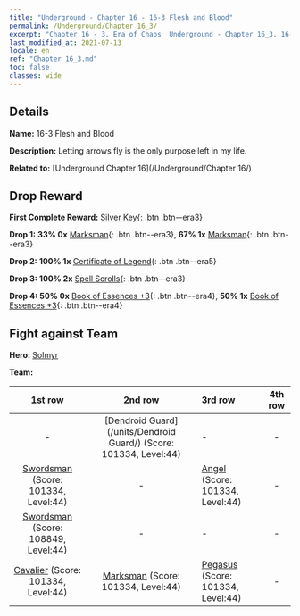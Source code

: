 ```yaml
---
title: "Underground - Chapter 16 - 16-3 Flesh and Blood"
permalink: /Underground/Chapter 16_3/
excerpt: "Chapter 16 - 3. Era of Chaos  Underground - Chapter 16_3. 16-3 Flesh and Blood"
last_modified_at: 2021-07-13
locale: en
ref: "Chapter 16_3.md"
toc: false
classes: wide
---
```


## Details

 **Name:** 16-3 Flesh and Blood

 **Description:** Letting arrows fly is the only purpose left in my life.

 **Related to:** [Underground Chapter 16](/Underground/Chapter 16/)

## Drop Reward

 **First Complete Reward:** [Silver Key](/Items/con_693/){: .btn .btn--era3}

 **Drop 1:** **33% 0x** [Marksman](/Items/unt_191/){: .btn .btn--era3}, **67% 1x** [Marksman](/Items/unt_191/){: .btn .btn--era3}

 **Drop 2:** **100% 1x** [Certificate of Legend](/Items/mat_67/){: .btn .btn--era5}

 **Drop 3:** **100% 2x** [Spell Scrolls](/Items/con_694/){: .btn .btn--era3}

 **Drop 4:** **50% 0x** [Book of Essences +3](/Items/mat_60/){: .btn .btn--era4}, **50% 1x** [Book of Essences +3](/Items/mat_60/){: .btn .btn--era4}


## Fight against Team
 **Hero:** [Solmyr](/heroes/Solmyr/)

 **Team:**


  | 1st row | 2nd row | 3rd row | 4th row |
  |:----:|:----:|:----|:----:|
  | - | [Dendroid Guard](/units/Dendroid Guard/) (Score: 101334, Level:44)  | - | - |
  | [Swordsman](/units/Swordsman/) (Score: 101334, Level:44)  | - | [Angel](/units/Angel/) (Score: 101334, Level:44)  | - |
  | [Swordsman](/units/Swordsman/) (Score: 108849, Level:44)  | - | - | - |
  | [Cavalier](/units/Cavalier/) (Score: 101334, Level:44)  | [Marksman](/units/Marksman/) (Score: 101334, Level:44)  | [Pegasus](/units/Pegasus/) (Score: 101334, Level:44)  | - |


